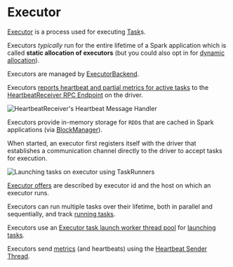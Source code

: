 # Executor

[Executor](Executor.md) is a process used for executing [Task](../scheduler/Task.md)s.

Executors _typically_ run for the entire lifetime of a Spark application which is called **static allocation of executors** (but you could also opt in for [dynamic allocation](../dynamic-allocation/index.md)).

Executors are managed by [ExecutorBackend](ExecutorBackend.md).

Executors [reports heartbeat and partial metrics for active tasks](Executor.md#startDriverHeartbeater) to the [HeartbeatReceiver RPC Endpoint](Executor.md#heartbeatReceiverRef) on the driver.

![HeartbeatReceiver's Heartbeat Message Handler](../images/executor/HeartbeatReceiver-Heartbeat.png)

Executors provide in-memory storage for `RDD`s that are cached in Spark applications (via [BlockManager](../storage/BlockManager.md)).

When started, an executor first registers itself with the driver that establishes a communication channel directly to the driver to accept tasks for execution.

![Launching tasks on executor using TaskRunners](../images/executor/executor-taskrunner-executorbackend.png)

[Executor offers](Executor.md#resource-offers) are described by executor id and the host on which an executor runs.

Executors can run multiple tasks over their lifetime, both in parallel and sequentially, and track [running tasks](Executor.md#runningTasks).

Executors use an [Executor task launch worker thread pool](Executor.md#threadPool) for [launching tasks](Executor.md#launchTask).

Executors send [metrics](Executor.md#metrics) (and heartbeats) using the [Heartbeat Sender Thread](Executor.md#heartbeater).
